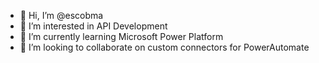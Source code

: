 - 👋 Hi, I’m @escobma
- 👀 I’m interested in API Development
- 🌱 I’m currently learning Microsoft Power Platform
- 💞️ I’m looking to collaborate on custom connectors for PowerAutomate

<!---
escobma/escobma is a ✨ special ✨ repository because its `README.md` (this file) appears on your GitHub profile.
You can click the Preview link to take a look at your changes.
--->
